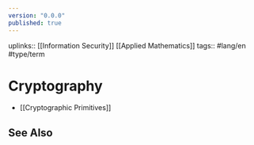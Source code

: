 ```yaml
---
version: "0.0.0"
published: true
---
```

uplinks:: [[Information Security]] [[Applied Mathematics]]
tags:: #lang/en #type/term 
# Cryptography
- [[Cryptographic Primitives]]

## See Also
